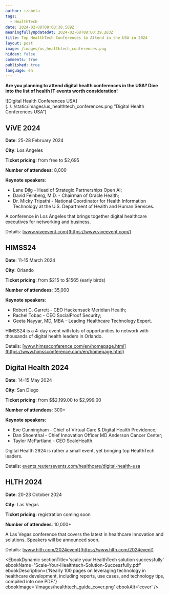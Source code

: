 ```yaml
---
author: izabela
tags:
  - HealthTech
date: 2024-02-08T08:00:38.509Z
meaningfullyUpdatedAt: 2024-02-08T08:00:39.283Z
title: Top HealthTech Conferences to Attend in the USA in 2024
layout: post
image: /images/us_healthtech_conferences.png
hidden: false
comments: true
published: true
language: en
---
```

**Are you planning to attend digital health conferences in the USA? Dive into the list of health IT events worth consideration!**

<div className="image">![Digital Health Conferences USA](../../static/images/us_healthtech_conferences.png "Digital Health Conferences USA")</div>

## ViVE 2024

**Date**: 25-28 February 2024

**City**: Los Angeles

**Ticket pricing**: from free to $2,695

**Number of attendees**: 8,000

**Keynote speakers**: 

* Lane Dilg - Head of Strategic Partnerships Open AI; 
* David Feinberg, M.D. - Chairman of Oracle Health; 
* Dr. Micky Tripathi - National Coordinator for Health Information Technology at the U.S. Department of Health and Human Services.

A conference in Los Angeles that brings together digital healthcare executives for networking and business.

Details: [www.viveevent.com](https://www.viveevent.com/)

## HIMSS24

**Date**: 11-15 March 2024

**City**: Orlando

**Ticket pricing**: from $215 to $1565 (early birds)

**Number of attendees**: 35,000

**Keynote speakers**: 

* Robert C. Garrett - CEO Hackensack Meridian Health; 
* Rachel Tobac - CEO SocialProof Security; 
* Geeta Nayyar, MD, MBA - Leading Healthcare Technology Expert.

HIMSS24 is a 4-day event with lots of opportunities to network with thousands of digital health leaders in Orlando.

Details: [www.himssconference.com/en/homepage.html](https://www.himssconference.com/en/homepage.html)

## Digital Health 2024

**Date**: 14-15 May 2024

**City**: San Diego

**Ticket pricing**: from $$2,199.00 to $2,999.00

**Number of attendees**: 300+

**Keynote speakers**: 

* Eve Cunningham - Chief of Virtual Care & Digital Health Providence; 
* Dan Shoenthal - Chief Innovation Officer MD Anderson Cancer Center; 
* Taylor McPartland - CEO ScaleHealth.

Digital Health 2924 is rather a small event, yet bringing top HealthTech leaders.

Details: [events.reutersevents.com/healthcare/digital-health-usa](https://events.reutersevents.com/healthcare/digital-health-usa)

## HLTH 2024

**Date**: 20-23 October 2024

**City**: Las Vegas

**Ticket pricing**: registration coming soon

**Number of attendees**: 10,000+

A Las Vegas conference that covers the latest in healthcare innovation and solutions. Speakers will be announced soon.

Details: [www.hlth.com/2024event](https://www.hlth.com/2024event)

<EbookDynamic sectionTitle='scale your HealthTech solution successfully' ebookName='Scale-Your-Healthtech-Solution-Successfully.pdf' ebookDescription={'Nearly 100 pages on leveraging technology in healthcare development, including reports, use cases, and technology tips, compiled into one PDF.'} ebookImage='/images/healthtech_guide_cover.png' ebookAlt='cover' />